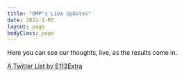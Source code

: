 ```yaml
---
title: "OMP's Live Updates"
date: 2021-1-05
layout: page
bodyClass: page
---
```


Here you can see our thoughts, live, as the results come in.

<a class="twitter-timeline" href="https://twitter.com/E113Extra/lists/omp-contributors-58035?ref_src=twsrc%5Etfw">A Twitter List by E113Extra</a> <script async src="https://platform.twitter.com/widgets.js" charset="utf-8"></script> 